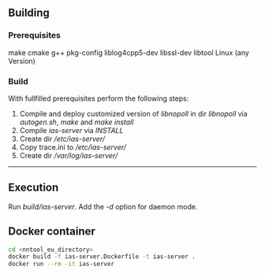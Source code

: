 ## Building ##

### Prerequisites ###
make
cmake
g++
pkg-config
liblog4cpp5-dev
libssl-dev
libtool
Linux (any Version)

### Build ###
With fullfilled prerequisites perform the following steps:
1. Compile and deploy customized version of *libnopoll* in dir *libnopoll* via *autogen.sh*, *make* and *make install*
2. Compile *ias-server* via *INSTALL*
3. Create dir */etc/ias-server/*
4. Copy trace.ini to */etc/ias-server/*
5. Create dir */var/log/ias-server/*

---------------

## Execution ##
Run *build/ias-server*. Add the *-d* option for daemon mode.

## Docker container ##

```bash
cd <nntool_eu_directory>
docker build -f ias-server.Dockerfile -t ias-server . 
docker run --rm -it ias-server
```

